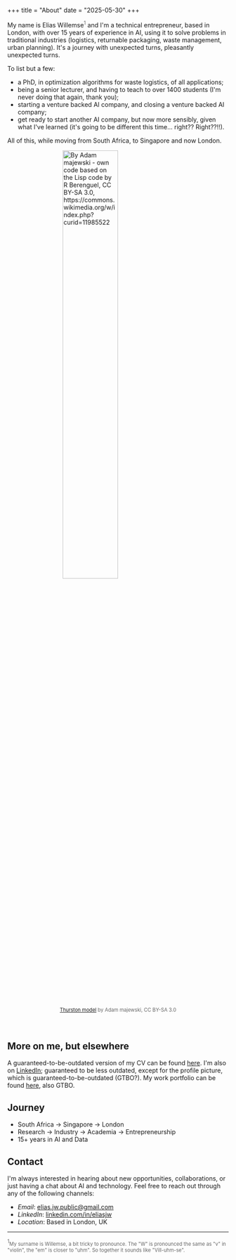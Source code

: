 +++
title = "About"
date = "2025-05-30"
+++

My name is Elias Willemse<sup style="color: #666; font-size: 0.8em;">1</sup> and I'm a technical entrepreneur, based in London, with over 15 years of experience in AI, using it to solve problems in traditional industries (logistics, returnable packaging, waste management, urban planning). It's a journey with unexpected turns, pleasantly unexpected turns.

To list but a few:

- a PhD, in optimization algorithms for waste logistics, of all applications; 
- being a senior lecturer, and having to teach to over 1400 students (I'm never doing that again, thank you);
- starting a venture backed AI company, and closing a venture backed AI company;
- get ready to start another AI company, but now more sensibly, given what I've learned  (it's going to be different this time... right?? Right??!!).

All of this, while moving from South Africa, to Singapore and now London.

<div class="about-image">
    <img src="/images/Lavaurs-12.png" alt="By Adam majewski - own code based on the Lisp code by R Berenguel, CC BY-SA 3.0, https://commons.wikimedia.org/w/index.php?curid=11985522" style="width: 50%; height: auto; display: block; margin: 0 auto;">
</div>
<span style="color: #666; font-size: 0.8em; text-align: center; display: block;"><a href="https://commons.wikimedia.org/wiki/File:Cicle_inversion.svg/">Thurston model</a> by Adam majewski, CC BY-SA 3.0</span>
<br></br>

## More on me, but elsewhere

A guaranteed-to-be-outdated version of my CV can be found [here](https://drive.google.com/file/d/1MD6y9CAls64zxCIzWVkpJzImzfY4o2Bg/view). I'm also on [LinkedIn](https://www.linkedin.com/in/eliasjw/); guaranteed to be less outdated, except for the profile picture, which is guaranteed-to-be-outdated (GTBO?). My work portfolio can be found [here](https://elias-jw.github.io/projects/), also GTBO.

## Journey

- South Africa → Singapore → London
- Research → Industry → Academia → Entrepreneurship
- 15+ years in AI and Data

## Contact

I'm always interested in hearing about new opportunities, collaborations, or just having a chat about AI and technology. Feel free to reach out through any of the following channels:

- _Email_: [elias.jw.public@gmail.com](mailto:elias.jw.public@gmail.com)
- _LinkedIn_: [linkedin.com/in/eliasjw](https://www.linkedin.com/in/eliasjw/)
- _Location_: Based in London, UK 

---
<sup style="color: #666; font-size: 0.8em;">1</sup><span style="color: #666; font-size: 0.8em;">My surname is Willemse, a bit tricky to pronounce. The "W" is pronounced the same as "v" in "violin", the "em" is closer to "uhm". So together it sounds like "Vill-uhm-se".</span>